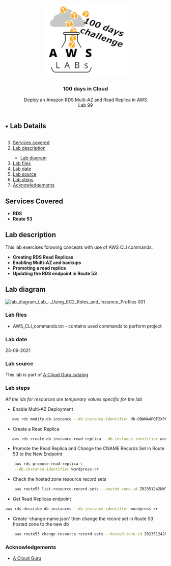 <br />
<p align="center">
  <a href="https://github.com/CloudedThings/100-Days-in-Cloud">
    <img src="/images/aws-labs-logo.png" alt="Logo" width="260" height="228">
  </a>

  <h3 align="center">100 days in Cloud</h3>

  <p align="center">
    Deploy an Amazon RDS Multi-AZ and Read Replica in AWS 
    <br />
    Lab 99
    <br />
  </p>
</p>

<details open="open">
  <summary><h2 style="display: inline-block">Lab Details</h2></summary>
  <ol>
    <li><a href="#services-covered">Services covered</a>
    <li><a href="#lab-description">Lab description</a></li>
      <ul>
        <li><a href="#lab-diagram">Lab diagram</a></li>
      </ul>
    </li>
    <li><a href="#lab-files">Lab files</a></li>
    <li><a href="#lab-date">Lab date</a></li>
    <li><a href="#lab-source">Lab source</a></li>    
    <li><a href="#lab-steps">Lab steps</a></li>
    <li><a href="#acknowledgements">Acknowledgements</a></li>
  </ol>
</details>

## Services Covered
* **RDS**
* **Route 53**

## Lab description
This lab exercises folowing concepts with use of AWS CLI commands:
* **Creating RDS Read Replicas**
* **Enabling Multi-AZ and backups**
* **Promoting a read replica**
* **Updating the RDS endpoint in Route 53**

## Lab diagram
![lab_diagram_Lab_-_Using_EC2_Roles_and_Instance_Profiles 001](https://user-images.githubusercontent.com/70897432/134418386-1c7fbf47-490c-4ffe-b78f-b13a312725d8.png)

### Lab files
* AWS_CLI_commands.txt - contains used commands to perform project

### Lab date
23-09-2021

### Lab source
This lab is part of [A Cloud Guru catalog](https://acloudguru.com/hands-on-labs/deploying-an-amazon-rds-multi-az-and-read-replica)

### Lab steps
_All the ids for resources are temporary values specific for the lab_
* Enable Multi-AZ Deployment
```sh
   aws rds modify-db-instance --db-instance-identifier db-OBWWA4PQF2XPOBVZP7WQ6CUKGI --multi-az
   ```
* Create a Read Replica
```sh
   aws rds create-db-instance-read-replica --db-instance-identifier wordpress-rr   --source-db-instance-identifier wordpress
   ```
* Promote the Read Replica and Change the CNAME Records Set in Route 53 to the New Endpoint
```sh
    aws rds promote-read-replica \
    --db-instance-identifier wordpress-rr
```
* Check the hosted zone resource record sets
```sh
    aws route53 list-resource-record-sets --hosted-zone-id Z02351242NWTTQUT6NPRI
```
* Get Read Replicas endpoint
```sh
aws rds describe-db-instances --db-instance-identifier wordpress-rr
```
* Create 'change-name.json' then change the record set in Route 53 hosted zone to the new db
```sh
    aws route53 change-resource-record-sets --hosted-zone-id Z02351242NWTTQUT6NPRI --change-batch file://change-name.json
```

### Acknowledgements
* [A Cloud Guru](https://acloudguru.com/)

